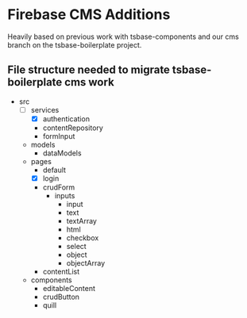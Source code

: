 # Firebase CMS Additions

Heavily based on previous work with tsbase-components and our cms branch on the tsbase-boilerplate project.

## File structure needed to migrate tsbase-boilerplate cms work

- src
  - [ ] services
    - [x] authentication
    - contentRepository
    - formInput
  - models
    - dataModels
  - pages
    - default
    - [x] login
    - crudForm
      - inputs
        - input
        - text
        - textArray
        - html
        - checkbox
        - select
        - object
        - objectArray
    - contentList
  - components
    - editableContent
    - crudButton
    - quill
